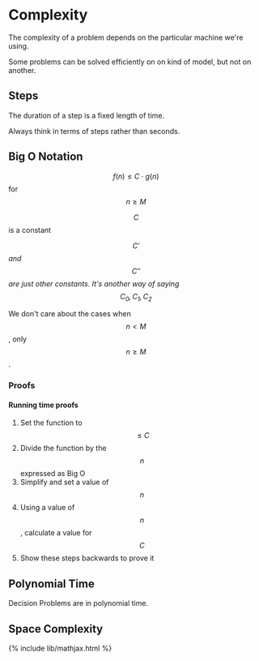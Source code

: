 # Complexity

The complexity of a problem depends on the particular machine we're using.

Some problems can be solved efficiently on on kind of model, but not on another.

## Steps

The duration of a step is a fixed length of time.

Always think in terms of steps rather than seconds.

## Big O Notation

$$f(n) \le C \cdot g(n)$$ for $$n \ge M$$

$$C$$ is a constant

_$$C'$$ and $$C''$$ are just other constants. It's another way of saying $$C_0, C_1, C_2$$_

We don't care about the cases when $$n < M$$, only $$n \ge M$$.

### Proofs

#### Running time proofs
1. Set the function to $$\leq C$$
2. Divide the function by the $$n$$ expressed as Big O
3. Simplify and set a value of $$n$$
4. Using a value of $$n$$, calculate a value for $$C$$
5. Show these steps backwards to prove it


## Polynomial Time

Decision Problems are in polynomial time. 

## Space Complexity


{% include lib/mathjax.html %}